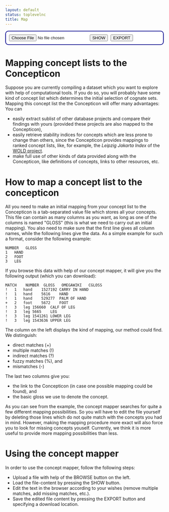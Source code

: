 ```yaml
---
layout: default
status: toplevelnc
title: Map
---
```

<div style="display:none">t3</div>
<script type="text/javascript" src="media/jquery.js"></script>
<script type="text/javascript" src="media/vendor/sorttable.js"></script>
<script type="text/javascript" src="media/vendor/filesaver.js"></script>
<script type="text/javascript" src="media/compare.js"></script>
<div id="storeA" style="display:none"></div>
<div id="storeB" style="display:none"></div>
<p>
<div style="overflow:hidden;border:2px solid Darkblue;padding:10px;display:block;background-color:white;border-radius:10px;">
<div class="btn-group">
<input type="file" id="file" name="file" accept=".tsv" class="btn" />
<input style="margin-right:5px" type="button" id="showstuff" name="showstuff" value="SHOW" onclick="showData();" class="btn"/>
<input style="margin-right:5px" type="button" id="showstuff" name="showstuff" value="EXPORT" onclick="exportData();" class="btn"/>
</div>
<div id="db"></div>
<script src="media/compare.action.js"></script>
</div></p> 

# Mapping concept lists to the Concepticon

Suppose you are currently compiling a dataset which you want to explore with help of computational tools. If you do so, you will probably have some kind
of concept list which determines the initial selection of cognate sets. 
Mapping this concept list the the Concepticon will offer many advantages:
You can

* easily extract sublist of other database projects and compare their findings with yours (provided these projects are also mapped to the Concepticon),
* easily retrieve stability indices for concepts which are less prone to change than others, since the Concepticon provides mappings to ranked concept lists, like, for example, the *Leipzig Jakarta Index* of the [WOLD project](wold.clld.org).
* make full use of other kinds of data provided along with the Concepticon, like definitions of concepts, links to other resources, etc.

# How to map a concept list to the concepticon

All you need to make an initial mapping from your concept list to the Concepticon is a tab-separated value file which stores all your concepts.
This file can contain as many columns as you want, as long as one of the columns is named "GLOSS" (this is what we need to carry out an initial mapping). You also need to make sure that the first line gives all column names, while the following lines give the data. 
As a simple example for such a format, consider the following example:

<pre><code>NUMBER	GLOSS
1	HAND
2	FOOT
3	LEG
</code></pre>

If you browse this data with help of our concept mapper, it will give you the following output (which you can download):
<pre><code>MATCH	NUMBER	GLOSS	OMEGAWIKI	CGLOSS
!	1	hand	1527192	CARRY IN HAND
!	1	hand	5616	HAND
!	1	hand	529277	PALM OF HAND  
+	2	foot	5672	FOOT  
!	3	leg	156660	CALF OF LEG
!	3	leg	5665	LEG
!	3	leg	1541261	LOWER LEG
!	3	leg	1543636	UPPER LEG
</code></pre>

The column on the left displays the kind of mapping, our method could find. We distinguish:

* direct matches (+)
* multiple matches (!)
* indirect matches (?)
* fuzzy matches (%), and
* mismatches (-)

The last two columns give you:

* the link to the Concepticon (in case one possible mapping could be found), and 
* the basic gloss we use to denote the concept.

As you can see from the example, the concept mapper searches for quite a few different mapping possibilities. 
So you will have to edit the file yourself by deleting those lines which do not quite match with the concepts you had in mind. However, making the mapping procedure more exact will also force you to look for missing concepts youself. Currently, we think it is more useful to provide more mapping possibilities than less.

# Using the concept mapper

In order to use the concept mapper, follow the following steps:

* Upload a file with help of the BROWSE button on the left.
* Load the file-content by pressing the SHOW button.
* Edit the text in the browser according to your wishes (remove multiple matches, add
	missing matches, etc.).
* Save the edited file content by pressing the EXPORT button and specifying a
	download location.


